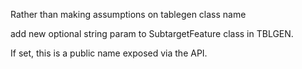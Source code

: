 Rather than making assumptions on tablegen class name

add new optional string param to SubtargetFeature class in TBLGEN.

If set, this is a public name exposed via the API.


